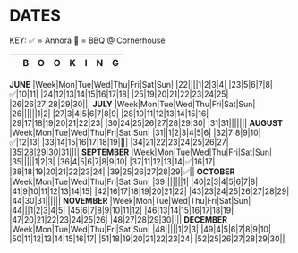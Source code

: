 
# DATES


KEY:
:white_check_mark: = Annora
:meat_on_bone: = BBQ @ Cornerhouse



||B|O|O|K|I|N|G|
|:-:|:-:|:-:|:-:|:-:|:-:|:-:|:-:|
**JUNE**
|Week|Mon|Tue|Wed|Thu|Fri|Sat|Sun|
|22||||1|2|3|4|
|23|5|6|7|8|:white_check_mark:|10|11|
|24|12|13|14|15|16|17|18|
|25|19|20|21|22|23|24|25|
|26|26|27|28|29|30|||
**JULY**
|Week|Mon|Tue|Wed|Thu|Fri|Sat|Sun|
|26||||||1|2|
|27|3|4|5|6|7|8|9|
|28|10|11|12|13|14|15|16|
|29|17|18|19|20|21|22|23|
|30|24|25|26|27|28|29|30|
|31|31|||||||
**AUGUST**
|Week|Mon|Tue|Wed|Thu|Fri|Sat|Sun|
|31||1|2|3|4|5|6|
|32|7|8|9|10|:white_check_mark:|12|13|
|33|14|15|16|17|18|19|:meat_on_bone:|
|34|21|22|23|24|25|26|27|
|35|28|29|30|31||||
**SEPTEMBER**
|Week|Mon|Tue|Wed|Thu|Fri|Sat|Sun|
|35|||||1|2|3|
|36|4|5|6|7|8|9|10|
|37|11|12|13|14|:white_check_mark:|16|17|
|38|18|19|20|21|22|23|24|
|39|25|26|27|28|29|:white_check_mark:||
**OCTOBER**
|Week|Mon|Tue|Wed|Thu|Fri|Sat|Sun|
|39|||||||1|
|40|2|3|4|5|6|7|8|
|41|9|10|11|12|13|14|15|
|42|16|17|18|19|20|21|22|
|43|23|24|25|26|27|28|29|
|44|30|31||||||
**NOVEMBER**
|Week|Mon|Tue|Wed|Thu|Fri|Sat|Sun|
|44|||1|2|3|4|5|
|45|6|7|8|9|10|11|12|
|46|13|14|15|16|17|18|19|
|47|20|21|22|23|24|25|26|
|48|27|28|29|30||||
**DECEMBER**
|Week|Mon|Tue|Wed|Thu|Fri|Sat|Sun|
|48|||||1|2|3|
|49|4|5|6|7|8|9|10|
|50|11|12|13|14|15|16|17|
|51|18|19|20|21|22|23|24|
|52|25|26|27|28|29|30||
